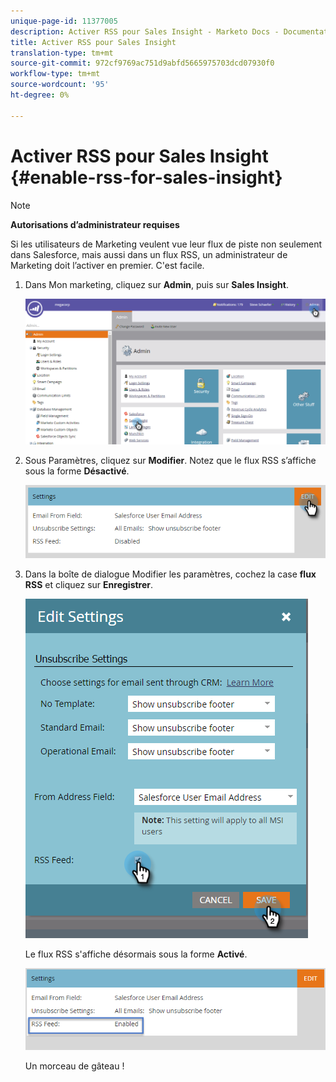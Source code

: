```yaml
---
unique-page-id: 11377005
description: Activer RSS pour Sales Insight - Marketo Docs - Documentation sur les produits
title: Activer RSS pour Sales Insight
translation-type: tm+mt
source-git-commit: 972cf9769ac751d9abfd5665975703dcd07930f0
workflow-type: tm+mt
source-wordcount: '95'
ht-degree: 0%

---
```



# Activer RSS pour Sales Insight {#enable-rss-for-sales-insight}

>[!NOTE]
>
>**Autorisations d’administrateur requises**

Si les utilisateurs de Marketing veulent vue leur flux de piste non seulement dans Salesforce, mais aussi dans un flux RSS, un administrateur de Marketing doit l’activer en premier. C&#39;est facile.

1. Dans Mon marketing, cliquez sur **Admin**, puis sur **Sales Insight**.

   ![](assets/set-up-rss-1-hands.png)

1. Sous Paramètres, cliquez sur **Modifier**. Notez que le flux RSS s’affiche sous la forme **Désactivé**.

   ![](assets/rss-settings-tab.png)

1. Dans la boîte de dialogue Modifier les paramètres, cochez la case **flux RSS** et cliquez sur **Enregistrer**.

   ![](assets/rss-edit-settings-2-hands.png)

   Le flux RSS s&#39;affiche désormais sous la forme **Activé**.

   ![](assets/rss-final-box.png)

   Un morceau de gâteau !

